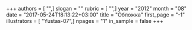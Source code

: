 +++
authors = [ "",]
slogan = ""
rubric = [ "",]
year = "2012"
month = "08"
date = "2017-05-24T18:13:22+03:00"
title = "Обложка"
first_page = "-1"
illustrators = [ "Yustas-07",]
npages = "1"
in_sample = false
+++
